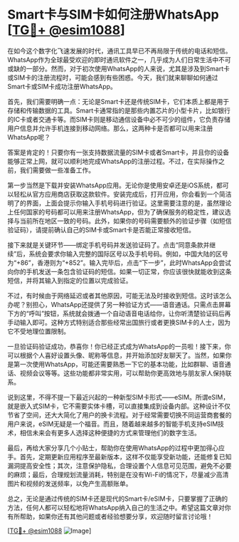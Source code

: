 # Smart卡与SIM卡如何注册WhatsApp [[TG💪+ @esim1088](https://t.me/s/esim1088)]

在如今这个数字化飞速发展的时代，通讯工具早已不再局限于传统的电话和短信。WhatsApp作为全球最受欢迎的即时通讯软件之一，几乎成为人们日常生活中不可或缺的一部分。然而，对于初次使用WhatsApp的人来说，尤其是涉及到Smart卡或SIM卡的注册流程时，可能会感到有些困惑。今天，我们就来聊聊如何通过Smart卡或SIM卡成功注册WhatsApp。

首先，我们需要明确一点：无论是Smart卡还是传统SIM卡，它们本质上都是用于存储和传输数据的工具。Smart卡通常指的是那些内置芯片的小型卡片，比如银行的IC卡或者交通卡等。而SIM卡则是移动通信设备中必不可少的组件，它负责存储用户信息并允许手机连接到移动网络。那么，这两种卡是否都可以用来注册WhatsApp呢？

答案是肯定的！只要你有一张支持数据流量的SIM卡或者Smart卡，并且你的设备能够正常上网，就可以顺利地完成WhatsApp的注册过程。不过，在实际操作之前，我们需要做一些准备工作。

第一步当然是下载并安装WhatsApp应用。无论你是使用安卓还是iOS系统，都可以轻松从官方应用商店获取这款软件。安装完成后，打开应用，你会看到一个简洁明了的界面，上面会提示你输入手机号码进行验证。这里需要注意的是，虽然理论上任何国家的号码都可以用来注册WhatsApp，但为了确保服务的稳定性，建议选择与当前所在地区一致的号码。此外，如果你的号码需要额外的验证步骤（如短信验证码），请提前确认自己的SIM卡或Smart卡是否能正常接收短信。

接下来就是关键环节——绑定手机号码并发送验证码了。点击“同意条款并继续”后，系统会要求你输入完整的国际区号以及手机号码。例如，中国大陆的区号为“+86”，香港则为“+852”。输入完毕后，点击“下一步”，此时WhatsApp会尝试向你的手机发送一条包含验证码的短信。如果一切正常，你应该很快就能收到这条短信，并将其输入到指定的位置以完成验证。

不过，有时候由于网络延迟或者其他原因，可能无法及时接收到短信。这时该怎么办呢？别担心，WhatsApp还提供了另一种验证方式——语音通话。只需点击屏幕下方的“呼叫”按钮，系统就会拨通一个自动语音电话给你，让你听清楚验证码后再手动输入即可。这种方式特别适合那些经常出国旅行或者更换SIM卡的人士，因为它不受地理位置限制。

一旦验证码验证成功，恭喜你！你已经正式成为WhatsApp的一员啦！接下来，你可以根据个人喜好设置头像、昵称等信息，并开始添加好友聊天了。当然，如果你是第一次使用WhatsApp，可能还需要熟悉一下它的基本功能，比如群聊、语音通话、视频会议等等。这些功能都非常实用，可以帮助你更高效地与朋友家人保持联系。

说到这里，不得不提一下最近兴起的一种新型SIM卡形式——eSIM。所谓eSIM，就是嵌入式SIM卡，它不需要实体卡槽，可以直接集成到设备内部。这种设计不仅节省了空间，还大大简化了用户的换卡流程。对于经常需要切换不同运营商套餐的用户来说，eSIM无疑是一个福音。而且，随着越来越多的智能手机支持eSIM技术，相信未来会有更多人选择这种便捷的方式来管理他们的数字生活。

最后，再给大家分享几个小贴士，帮助你在使用WhatsApp的过程中更加得心应手。首先，定期更新应用程序至最新版本，这样不仅能享受新功能，还能修复已知漏洞提高安全性；其次，注意保护隐私，合理设置个人信息可见范围，避免不必要的麻烦；最后，合理规划流量消耗，特别是在没有Wi-Fi的情况下，尽量减少高清图片和视频的发送频率，以免产生高额账单。

总之，无论是通过传统的SIM卡还是现代的Smart卡/eSIM卡，只要掌握了正确的方法，任何人都可以轻松地将WhatsApp纳入自己的生活之中。希望这篇文章对你有所帮助，如果你还有其他问题或者经验想要分享，欢迎随时留言讨论哦！

[[TG💪+ @esim1088](https://t.me/s/esim1088) ![Image](https://i.postimg.cc/4NQfJmqS/Snipaste-2025-05-13-00-14-12.png)]